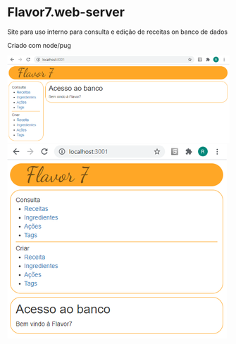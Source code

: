 # Flavor7.web-server

Site para uso interno para consulta e edição de receitas on banco de dados

Criado com node/pug

![Screenshot](docs/images/home.png)
![Screenshot](docs/images/homemobile.png)
